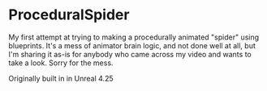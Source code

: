 # ProceduralSpider
My first attempt at trying to making a procedurally animated "spider" using blueprints. It's a mess of animator brain logic, and not done well at all, but I'm sharing it as-is for anybody who came across my video and wants to take a look. Sorry for the mess.

Originally built in in Unreal 4.25
